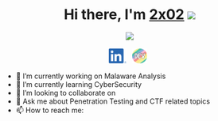 <div align="center">
   <h1>Hi there, I'm <a href="https://2x02.github.io/">2x02</a> <img src="https://media.giphy.com/media/hvRJCLFzcasrR4ia7z/giphy.gif" width="25px"> </h1>
   
   
   <img src="https://pronoun.cyou/x/y?subject=He&object=Him&height=20"> 
</div>

<p align='center'>
   <a href="https://www.linkedin.com/in/umesh-bhuyan/"><img height="30" src="LI-In-Bug.png"></a>&nbsp;&nbsp;
<a href="https://dev.to/hemant"><img height="30" src="https://raw.githubusercontent.com/8bithemant/8bithemant/master/devto.png?raw=true"></a>&nbsp;&nbsp;

- 🔭 I’m currently working on Malaware Analysis
- 🌱 I’m currently learning CyberSecurity
- 👯 I’m looking to collaborate on 
- 💬 Ask me about Penetration Testing and CTF related topics
- 📫 How to reach me: 
